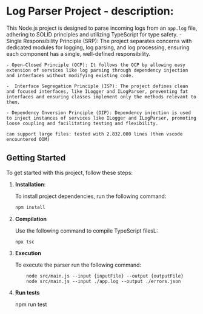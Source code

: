 # Log Parser Project - description:

This Node.js project is designed to parse incoming logs from an `app.log` file, adhering to SOLID principles and utilizing TypeScript for type safety.
    - Single Responsibility Principle (SRP): The project separates concerns with dedicated modules for logging, log parsing, and log processing, ensuring each component has a single, well-defined responsibility.

    - Open-Closed Principle (OCP): It follows the OCP by allowing easy extension of services like log parsing through dependency injection and interfaces without modifying existing code.

    -  Interface Segregation Principle (ISP): The project defines clean and focused interfaces, like ILogger and ILogParser, preventing fat interfaces and ensuring classes implement only the methods relevant to them.

    - Dependency Inversion Principle (DIP): Dependency injection is used to inject instances of services like ILogger and ILogParser, promoting loose coupling and facilitating testing and flexibility.

    can support large files: tested with 2.832.000 lines (then vscode encountered OOM)

## Getting Started

To get started with this project, follow these steps:

1. **Installation**:

   To install project dependencies, run the following command:

   ```bash
   npm install

2. **Compilation** 

    Use the following command to compile TypeScript filesL: 

    ```
    npx tsc
    ```

3. **Execution**


    To execute the parser run the following command:
    ```
        node src/main.js --input {inputFile} --output {outputFile}
        node src/main.js --input ./app.log --output ./errors.json
    ```

4. **Run tests**

    npm run test 